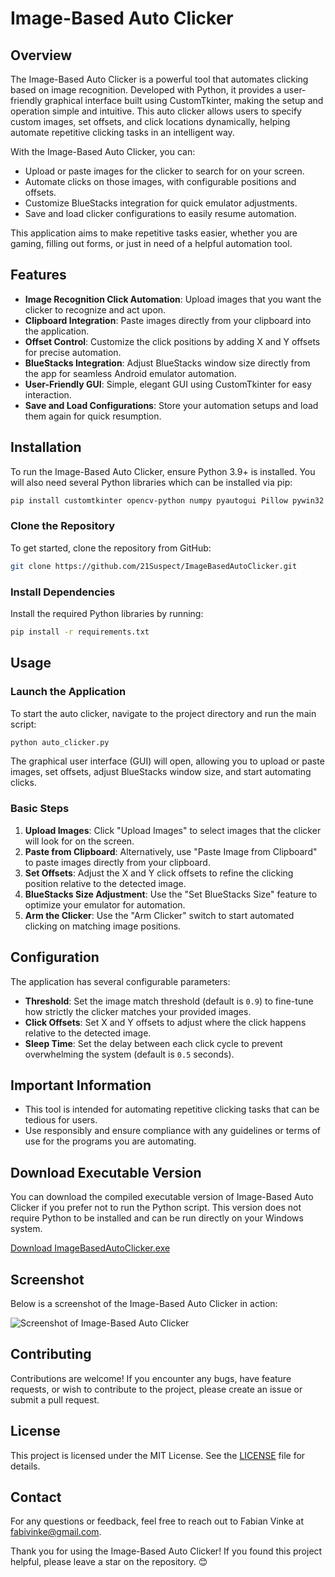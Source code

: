 # Image-Based Auto Clicker

## Overview
The Image-Based Auto Clicker is a powerful tool that automates clicking based on image recognition. Developed with Python, it provides a user-friendly graphical interface built using CustomTkinter, making the setup and operation simple and intuitive. This auto clicker allows users to specify custom images, set offsets, and click locations dynamically, helping automate repetitive clicking tasks in an intelligent way.

With the Image-Based Auto Clicker, you can:

- Upload or paste images for the clicker to search for on your screen.
- Automate clicks on those images, with configurable positions and offsets.
- Customize BlueStacks integration for quick emulator adjustments.
- Save and load clicker configurations to easily resume automation.

This application aims to make repetitive tasks easier, whether you are gaming, filling out forms, or just in need of a helpful automation tool.

## Features

- **Image Recognition Click Automation**: Upload images that you want the clicker to recognize and act upon.
- **Clipboard Integration**: Paste images directly from your clipboard into the application.
- **Offset Control**: Customize the click positions by adding X and Y offsets for precise automation.
- **BlueStacks Integration**: Adjust BlueStacks window size directly from the app for seamless Android emulator automation.
- **User-Friendly GUI**: Simple, elegant GUI using CustomTkinter for easy interaction.
- **Save and Load Configurations**: Store your automation setups and load them again for quick resumption.

## Installation
To run the Image-Based Auto Clicker, ensure Python 3.9+ is installed. You will also need several Python libraries which can be installed via pip:

```sh
pip install customtkinter opencv-python numpy pyautogui Pillow pywin32
```

### Clone the Repository
To get started, clone the repository from GitHub:

```sh
git clone https://github.com/21Suspect/ImageBasedAutoClicker.git
```

### Install Dependencies
Install the required Python libraries by running:

```sh
pip install -r requirements.txt
```

## Usage

### Launch the Application
To start the auto clicker, navigate to the project directory and run the main script:

```sh
python auto_clicker.py
```

The graphical user interface (GUI) will open, allowing you to upload or paste images, set offsets, adjust BlueStacks window size, and start automating clicks.

### Basic Steps
1. **Upload Images**: Click "Upload Images" to select images that the clicker will look for on the screen.
2. **Paste from Clipboard**: Alternatively, use "Paste Image from Clipboard" to paste images directly from your clipboard.
3. **Set Offsets**: Adjust the X and Y click offsets to refine the clicking position relative to the detected image.
4. **BlueStacks Size Adjustment**: Use the "Set BlueStacks Size" feature to optimize your emulator for automation.
5. **Arm the Clicker**: Use the "Arm Clicker" switch to start automated clicking on matching image positions.

## Configuration
The application has several configurable parameters:

- **Threshold**: Set the image match threshold (default is `0.9`) to fine-tune how strictly the clicker matches your provided images.
- **Click Offsets**: Set X and Y offsets to adjust where the click happens relative to the detected image.
- **Sleep Time**: Set the delay between each click cycle to prevent overwhelming the system (default is `0.5` seconds).

## Important Information
- This tool is intended for automating repetitive clicking tasks that can be tedious for users.
- Use responsibly and ensure compliance with any guidelines or terms of use for the programs you are automating.

## Download Executable Version
You can download the compiled executable version of Image-Based Auto Clicker if you prefer not to run the Python script. This version does not require Python to be installed and can be run directly on your Windows system.

[Download ImageBasedAutoClicker.exe]([https://github.com/21Suspect/ImageBasedAutoClicker/releases](https://github.com/21Suspect/ImageBasedAutoClicker/releases/download/v1.0/ImageBasedAutoClicker.exe))

## Screenshot
Below is a screenshot of the Image-Based Auto Clicker in action:

![Screenshot of Image-Based Auto Clicker](https://github.com/21Suspect/ImageBasedAutoClicker/blob/main/screenshot.png)

## Contributing
Contributions are welcome! If you encounter any bugs, have feature requests, or wish to contribute to the project, please create an issue or submit a pull request.

## License
This project is licensed under the MIT License. See the [LICENSE](LICENSE) file for details.

## Contact
For any questions or feedback, feel free to reach out to Fabian Vinke at [fabivinke@gmail.com](mailto:fabivinke@gmail.com).

Thank you for using the Image-Based Auto Clicker! If you found this project helpful, please leave a star on the repository. 😊
